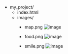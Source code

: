- my_project/
  - index.html
  - images/
    - map.png
    ![image](https://github.com/user-attachments/assets/d2d655cb-c962-4ae1-b651-6e9a277ee44a)

    - food.png
     ![image](https://github.com/user-attachments/assets/553ba764-6c06-46b2-a8f0-22c55c8c00d1)

    - smile.png
      ![image](https://github.com/user-attachments/assets/533122ae-a671-4020-9a45-7c650056b208)

